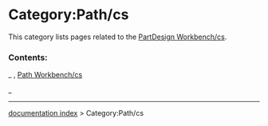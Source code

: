 # Category:Path/cs
This category lists pages related to the [PartDesign Workbench/cs](PartDesign_Workbench/cs.md).

### Contents:

_ , [Path Workbench/cs](Path_Workbench/cs.md)

_

---
[documentation index](../README.md) > Category:Path/cs
